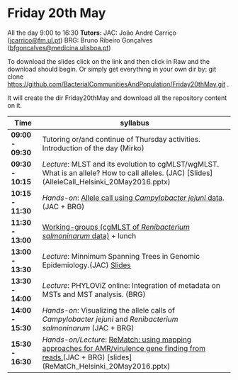 # Friday 20th May 

All the day 9:00 to 16:30
**Tutors:**
JAC: João André Carriço (jcarrico@fm.ul.pt)
BRG: Bruno Ribeiro Gonçalves (bfgoncalves@medicina.ulisboa.pt)

To download the slides click on the link and then click in Raw and the download should begin. Or simply get everything in your own dir by:
    git clone https://github.com/BacterialCommunitiesAndPopulation/Friday20thMay.git . 

It will create the dir Friday20thMay and download all the repository content on it.

Time | syllabus
-----| --------
**09:00 - 09:30** | Tutoring or/and continue of Thursday activities. Introduction of the day (Mirko)
**09:30 - 10:15** | *Lecture*: MLST and its evolution to cgMLST/wgMLST. What is an allele? How to call alleles. (JAC) [Slides] (AlleleCall_Helsinki_20May2016.pptx)
**10:15 - 11:30** | *Hands-on*: [Allele call using *Campylobacter jejuni* data](https://github.com/BacterialCommunitiesAndPopulation/Friday20thMay/blob/master/AlleleCallCjejuni.md). (JAC + BRG)
**11:30 - 13:00** | [Working-groups (cgMLST of *Renibacterium salmoninarum* data)](https://github.com/BacterialCommunitiesAndPopulation/Friday20thMay/blob/master/cgMLST_renibacterium.md) + lunch
**13:00 - 13:30** | *Lecture*: Minnimum Spanning Trees in Genomic Epidemiology.(JAC) [Slides](MST_GenomicEpi_Helsinki_20May2016.pptx)
**13:30 - 14:00** | *Lecture*: PHYLOViZ online: Integration of metadata on MSTs and MST analysis. (BRG)
**14:00 - 15:30** | *Hands-on*: Visualizing the allele calls of *Campylobacter jejuni* and *Renibacterium salmoninarum* (JAC + BRG)
**15:30 - 16:30** | *Hands-on/Lecture*: [ReMatch: using mapping approaches for AMR/virulence gene finding from reads.](https://github.com/BacterialCommunitiesAndPopulation/Friday20thMay/blob/master/rematch_handsOn.md)(JAC + BRG) [slides] (ReMatCh_Helsinki_20May2016.pptx)
